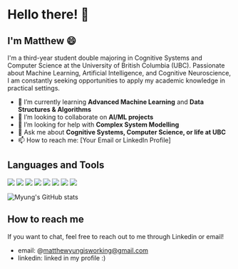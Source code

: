 # Hello there! 👋

## I'm Matthew 😄

I'm a third-year student double majoring in Cognitive Systems and Computer Science at the University of British Columbia (UBC). Passionate about Machine Learning, Artificial Intelligence, and Cognitive Neuroscience, I am constantly seeking opportunities to apply my academic knowledge in practical settings. 

- 🌱 I’m currently learning **Advanced Machine Learning** and **Data Structures & Algorithms**
- 👯 I’m looking to collaborate on **AI/ML projects**
- 🤔 I’m looking for help with **Complex System Modelling**
- 💬 Ask me about **Cognitive Systems, Computer Science, or life at UBC**
- 📫 How to reach me: [Your Email or LinkedIn Profile]

## Languages and Tools
<p align="left">
  <img src="https://img.shields.io/badge/python-%233776AB.svg?style=flat-square&logo=python&logoColor=white"/>
  <img src="https://img.shields.io/badge/java-%23ED8B00.svg?style=flat-square&logo=java&logoColor=white"/>
  <img src="https://img.shields.io/badge/c++-%2300599C.svg?style=flat-square&logo=c%2B%2B&logoColor=white"/>
  <img src="https://img.shields.io/badge/tensorflow-%23FF6F00.svg?style=flat-square&logo=tensorflow&logoColor=white"/>
  <img src="https://img.shields.io/badge/pytorch-%23EE4C2C.svg?style=flat-square&logo=pytorch&logoColor=white"/>
  <img src="https://img.shields.io/badge/git-%23F05033.svg?style=flat-square&logo=git&logoColor=white"/>
  <img src="https://img.shields.io/badge/github-%23121011.svg?style=flat-square&logo=github&logoColor=white"/>
  <img src="https://img.shields.io/badge/linux-%23FCC624.svg?style=flat-square&logo=linux&logoColor=black"/>
</p>


![Myung's GitHub stats](https://github-readme-stats.vercel.app/api?username=myung03&show_icons=true&theme=tokyonight)

## How to reach me 
If you want to chat, feel free to reach out to me through Linkedin or email! 
- email: @matthewyungisworking@gmail.com
- linkedin: linked in my profile :) 


